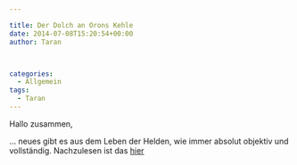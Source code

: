 ```yaml
---

title: Der Dolch an Orons Kehle
date: 2014-07-08T15:20:54+00:00
author: Taran



categories:
  - Allgemein
tags:
  - Taran
---
```

Hallo zusammen,
  
… neues gibt es aus dem Leben der Helden, wie immer absolut objektiv und vollständig. Nachzulesen ist das [hier](http://www.phexkinder.de/mittelgruppe/taran-ibn-muhammed-ibn-ayabun-ai-orkhiander/tarans-reisebericht/#SpeerspitzederBefreiung)